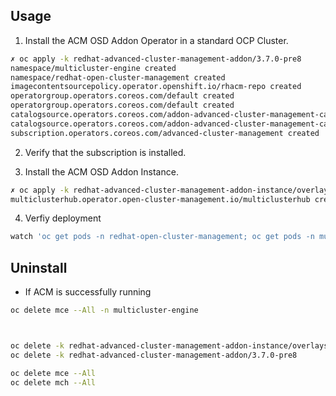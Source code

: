 ## Usage

1. Install the ACM OSD Addon Operator in a standard OCP Cluster.

```bash
✗ oc apply -k redhat-advanced-cluster-management-addon/3.7.0-pre8
namespace/multicluster-engine created
namespace/redhat-open-cluster-management created
imagecontentsourcepolicy.operator.openshift.io/rhacm-repo created
operatorgroup.operators.coreos.com/default created
operatorgroup.operators.coreos.com/default created
catalogsource.operators.coreos.com/addon-advanced-cluster-management-catalog created
catalogsource.operators.coreos.com/addon-advanced-cluster-management-catalog created
subscription.operators.coreos.com/advanced-cluster-management created
```

2. Verify that the subscription is installed.

3. Install the ACM OSD Addon Instance.

```bash
✗ oc apply -k redhat-advanced-cluster-management-addon-instance/overlays/3.7.0-pre8
multiclusterhub.operator.open-cluster-management.io/multiclusterhub created
```

4. Verfiy deployment

```bash
watch 'oc get pods -n redhat-open-cluster-management; oc get pods -n multicluster-hub; oc get pods -n multicluster-engine; oc get csv -n redhat-open-cluster-management; oc get csv -n multicluster-engine; echo "acm:"; oc get mch multiclusterhub -n multicluster-hub -ojsonpath='{.status.phase}' || oc get mch multiclusterhub -n redhat-open-cluster-management -ojsonpath='{.status.phase}'; echo; echo "mce:"; oc get mce multiclusterengine -ojsonpath="{.status.phase}" -n multicluster-engine'
```

## Uninstall

* If ACM is successfully running

```bash
oc delete mce --All -n multicluster-engine



oc delete -k redhat-advanced-cluster-management-addon-instance/overlays/3.7.0-pre8
oc delete -k redhat-advanced-cluster-management-addon/3.7.0-pre8

oc delete mce --All
oc delete mch --All